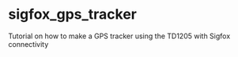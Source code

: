 # sigfox_gps_tracker
Tutorial on how to make a GPS tracker using the TD1205 with Sigfox connectivity

